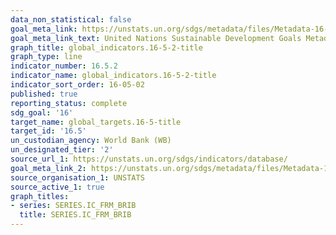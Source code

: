 ```yaml
---
data_non_statistical: false
goal_meta_link: https://unstats.un.org/sdgs/metadata/files/Metadata-16-05-02.pdf
goal_meta_link_text: United Nations Sustainable Development Goals Metadata (pdf 1361kB)
graph_title: global_indicators.16-5-2-title
graph_type: line
indicator_number: 16.5.2
indicator_name: global_indicators.16-5-2-title
indicator_sort_order: 16-05-02
published: true
reporting_status: complete
sdg_goal: '16'
target_name: global_targets.16-5-title
target_id: '16.5'
un_custodian_agency: World Bank (WB)
un_designated_tier: '2'
source_url_1: https://unstats.un.org/sdgs/indicators/database/
goal_meta_link_2: https://unstats.un.org/sdgs/metadata/files/Metadata-16-05-02.pdf
source_organisation_1: UNSTATS
source_active_1: true
graph_titles:
- series: SERIES.IC_FRM_BRIB
  title: SERIES.IC_FRM_BRIB
---
```

